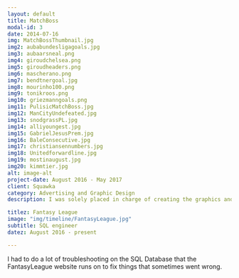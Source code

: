 ```yaml
---
layout: default
title: MatchBoss
modal-id: 3
date: 2014-07-16
img: MatchBossThumbnail.jpg
img2: aubabundesligagoals.jpg
img3: aubaarsneal.png
img4: giroudchelsea.png
img5: giroudheaders.png
img6: mascherano.png
img7: bendtnergoal.jpg
img8: mourinho100.png
img9: tonikroos.png
img10: griezmanngoals.png
img11: PulisicMatchBoss.jpg
img12: ManCityUndefeated.jpg
img13: snodgrassPL.jpg
img14: alliyoungest.jpg
img15: GabrielJesusPrem.jpg
img16: BaleConsecutive.jpg
img17: christiansennumbers.jpg
img18: Unitedforwardline.jpg
img19: mostinaugust.jpg
img20: kimmtier.jpg
alt: image-alt
project-date: August 2016 - May 2017
client: Squawka
category: Advertising and Graphic Design
description: I was solely placed in charge of creating the graphics and advertising campaign for Squawka's Fantasy Football style game - MatchBoss. The MatchBoss graphics are focused around MatchBoss points, which are the scoring system for the game and are earned through a player's contribution during a game.

titlez: Fantasy League
image: "img/timeline/FantasyLeague.jpg"
subtitle: SQL engineer
datez: August 2016 - present

---
```

I had to do a lot of troubleshooting on the SQL Database that the FantasyLeague website runs on to fix things that sometimes went wrong.
